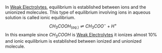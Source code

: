In [Weak Electrolytes](Weak%20Electrolytes.md), equilibrium is established between ions and the unionized molecules. This type of equilibrium involving ions in aqueous solution is called ionic equilibrium.
$$CH_{3}COOH_{(aq.)} \rightleftharpoons CH_{3}COO^- + H^+$$
In this example since $CH_{3}COOH$ is [Weak Electrolytes](Weak%20Electrolytes.md) it ionizes almost 10% and ionic equilibrium is established between ionized and unionized molecule.